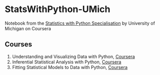 # StatsWithPython-UMich
Notebook from the [Statistics with Python Specialisation](https://www.coursera.org/specializations/statistics-with-python?) by University of Michigan on Coursera
## Courses
1. Understanding and Visualizing Data with Python, [Coursera](https://www.coursera.org/learn/understanding-visualization-data)
2. Inferential Statistical Analysis with Python, [Coursera](https://www.coursera.org/learn/inferential-statistical-analysis-python)
3. Fitting Statistical Models to Data with Python, [Coursera](https://www.coursera.org/learn/fitting-statistical-models-data-python)